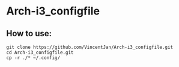 # Arch-i3_configfile

## How to use:

```
git clone https://github.com/VincentJan/Arch-i3_configfile.git
cd Arch-i3_configfile.git
cp -r ./* ~/.config/
```
